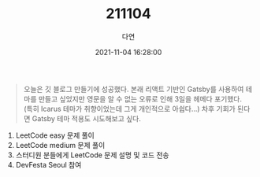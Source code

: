 ﻿---
title: 211104
author: 다연
date: 2021-11-04 16:28:00
categories: [Blogging, TIL]
tags: [daily, til]
---

> 오늘은 깃 블로그 만들기에 성공했다. 본래 리액트 기반인 Gatsby를 사용하여 테마를 만들고 싶었지만 영문을 알 수 없는 오류로 인해 3일을 헤메다 포기했다. (특히 Icarus 테마가 취향이었는데 그게 개인적으로 아쉽다...)
> 차후 기회가 된다면 Gatsby 테마 적용도 시도해보고 싶다.

1. LeetCode easy 문제 풀이
2. LeetCode medium 문제 풀이
3. 스터디원 분들에게 LeetCode 문제 설명 및 코드 전송
4. DevFesta Seoul 참여
